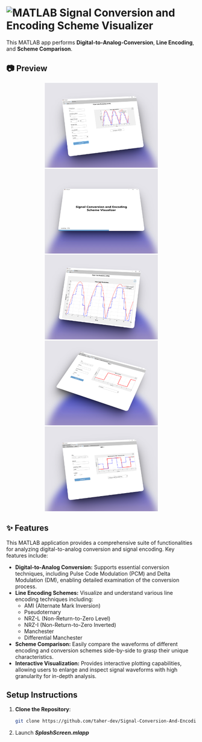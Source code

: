 # <img width="30" src="https://raw.githubusercontent.com/marwin1991/profile-technology-icons/refs/heads/main/icons/matlab.png" alt="MATLAB" title="MATLAB"/> Signal Conversion and Encoding Scheme Visualizer

This MATLAB app performs **Digital-to-Analog-Conversion**, **Line Encoding**, and **Scheme Comparison**.

## 📷 Preview

<p align="center">
  <img src="Preview/Mockup-1.png" width="300" title="Image 1">
  <img src="Preview/Mockup-2.png" width="300" title="Image 2">
  <img src="Preview/Mockup-3.png" width="300" title="Image 3">
  <img src="Preview/Mockup-4.png" width="300" title="Image 4">
  <img src="Preview/Mockup-5.png" width="300" title="Image 5">
</p>

## ✨ Features

This MATLAB application provides a comprehensive suite of functionalities for analyzing digital-to-analog conversion and signal encoding. Key features include:

- **Digital-to-Analog Conversion:** Supports essential conversion techniques, including Pulse Code Modulation (PCM) and Delta Modulation (DM), enabling detailed examination of the conversion process.
- **Line Encoding Schemes:** Visualize and understand various line encoding techniques including:
  - AMI (Alternate Mark Inversion)
  - Pseudoternary
  - NRZ-L (Non-Return-to-Zero Level)
  - NRZ-I (Non-Return-to-Zero Inverted)
  - Manchester
  - Differential Manchester
- **Scheme Comparison:** Easily compare the waveforms of different encoding and conversion schemes side-by-side to grasp their unique characteristics.
- **Interactive Visualization:** Provides interactive plotting capabilities, allowing users to enlarge and inspect signal waveforms with high granularity for in-depth analysis.

## Setup Instructions

1. **Clone the Repository**:
   ```bash
   git clone https://github.com/taher-dev/Signal-Conversion-And-Encoding-Scheme-Visualizer-MATLAB.git
   ```
2. Launch **_SplashScreen.mlapp_**
